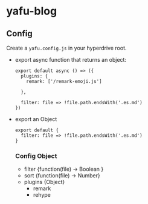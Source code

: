 # yafu-blog

## Config

Create a `yafu.config.js` in your hyperdrive root.

- export async function that returns an object:

  ```
  export default async () => ({
    plugins: {
      remark: ['/remark-emoji.js']

    },

    filter: file => !file.path.endsWith('.es.md')
  })

  ```

- export an Object

  ```
  export default {
    filter: file => !file.path.endsWith('.es.md')
  }

  ```

  ### Config Object

  - filter {function(file) -> Boolean }
  - sort {function(file) -> Number}
  - plugins {Object}
    - remark
    - rehype